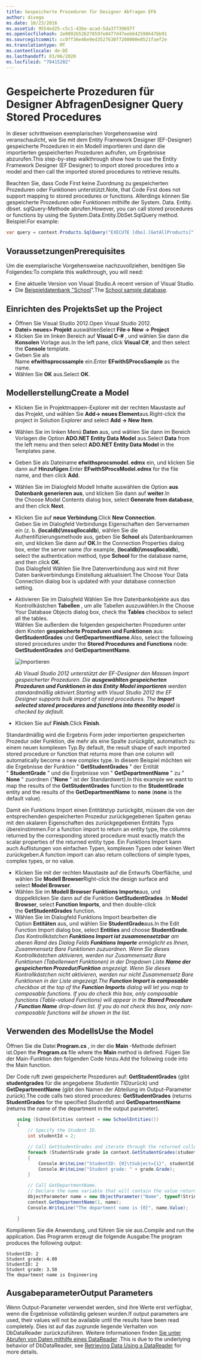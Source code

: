 ```yaml
---
title: Gespeicherte Prozeduren für Designer Abfragen EF6
author: divega
ms.date: 10/23/2016
ms.assetid: 9554ed25-c5c1-43be-acad-5da37739697f
ms.openlocfilehash: 2e0092b526278597e8477d47eeb642598647bb91
ms.sourcegitcommit: cc0ff36e46e9ed3527638f7208000e8521faef2e
ms.translationtype: MT
ms.contentlocale: de-DE
ms.lasthandoff: 03/06/2020
ms.locfileid: "78415202"
---
```

# <a name="designer-query-stored-procedures"></a><span data-ttu-id="d6cce-102">Gespeicherte Prozeduren für Designer Abfragen</span><span class="sxs-lookup"><span data-stu-id="d6cce-102">Designer Query Stored Procedures</span></span>
<span data-ttu-id="d6cce-103">In dieser schrittweisen exemplarischen Vorgehensweise wird veranschaulicht, wie Sie mit dem Entity Framework Designer (EF-Designer) gespeicherte Prozeduren in ein Modell importieren und dann die importierten gespeicherten Prozeduren aufrufen, um Ergebnisse abzurufen.</span><span class="sxs-lookup"><span data-stu-id="d6cce-103">This step-by-step walkthrough show how to use the Entity Framework Designer (EF Designer) to import stored procedures into a model and then call the imported stored procedures to retrieve results.</span></span> 

<span data-ttu-id="d6cce-104">Beachten Sie, dass Code First keine Zuordnung zu gespeicherten Prozeduren oder Funktionen unterstützt.</span><span class="sxs-lookup"><span data-stu-id="d6cce-104">Note, that Code First does not support mapping to stored procedures or functions.</span></span> <span data-ttu-id="d6cce-105">Allerdings können Sie gespeicherte Prozeduren oder Funktionen mithilfe der System. Data. Entity. dbset. sqlQuery-Methode abrufen.</span><span class="sxs-lookup"><span data-stu-id="d6cce-105">However, you can call stored procedures or functions by using the System.Data.Entity.DbSet.SqlQuery method.</span></span> <span data-ttu-id="d6cce-106">Beispiel:</span><span class="sxs-lookup"><span data-stu-id="d6cce-106">For example:</span></span>
``` csharp
var query = context.Products.SqlQuery("EXECUTE [dbo].[GetAllProducts]")`;
```

## <a name="prerequisites"></a><span data-ttu-id="d6cce-107">Voraussetzungen</span><span class="sxs-lookup"><span data-stu-id="d6cce-107">Prerequisites</span></span>

<span data-ttu-id="d6cce-108">Um die exemplarische Vorgehensweise nachzuvollziehen, benötigen Sie Folgendes:</span><span class="sxs-lookup"><span data-stu-id="d6cce-108">To complete this walkthrough, you will need:</span></span>

- <span data-ttu-id="d6cce-109">Eine aktuelle Version von Visual Studio.</span><span class="sxs-lookup"><span data-stu-id="d6cce-109">A recent version of Visual Studio.</span></span>
- <span data-ttu-id="d6cce-110">Die [Beispieldatenbank "School](~/ef6/resources/school-database.md)".</span><span class="sxs-lookup"><span data-stu-id="d6cce-110">The [School sample database](~/ef6/resources/school-database.md).</span></span>

## <a name="set-up-the-project"></a><span data-ttu-id="d6cce-111">Einrichten des Projekts</span><span class="sxs-lookup"><span data-stu-id="d6cce-111">Set up the Project</span></span>

-   <span data-ttu-id="d6cce-112">Öffnen Sie Visual Studio 2012.</span><span class="sxs-lookup"><span data-stu-id="d6cce-112">Open Visual Studio 2012.</span></span>
-   <span data-ttu-id="d6cce-113">**Datei&gt; neues&gt; Projekt** auswählen</span><span class="sxs-lookup"><span data-stu-id="d6cce-113">Select **File-&gt; New -&gt; Project**</span></span>
-   <span data-ttu-id="d6cce-114">Klicken Sie im linken Bereich auf **Visual C-\#** , und wählen Sie dann die **Konsolen** Vorlage aus.</span><span class="sxs-lookup"><span data-stu-id="d6cce-114">In the left pane, click **Visual C\#**, and then select the **Console** template.</span></span>
-   <span data-ttu-id="d6cce-115">Geben Sie als Name **efwithsprocssample** ein.</span><span class="sxs-lookup"><span data-stu-id="d6cce-115">Enter **EFwithSProcsSample** as the name.</span></span>
-   <span data-ttu-id="d6cce-116">Wählen Sie **OK** aus.</span><span class="sxs-lookup"><span data-stu-id="d6cce-116">Select **OK**.</span></span>

## <a name="create-a-model"></a><span data-ttu-id="d6cce-117">Modellerstellung</span><span class="sxs-lookup"><span data-stu-id="d6cce-117">Create a Model</span></span>

-   <span data-ttu-id="d6cce-118">Klicken Sie in Projektmappen-Explorer mit der rechten Maustaste auf das Projekt, und wählen Sie **Add-&gt; neues Element**aus.</span><span class="sxs-lookup"><span data-stu-id="d6cce-118">Right-click the project in Solution Explorer and select **Add -&gt; New Item**.</span></span>
-   <span data-ttu-id="d6cce-119">Wählen Sie im linken Menü **Daten** aus, und wählen Sie dann im Bereich Vorlagen die Option **ADO.NET Entity Data Model** aus.</span><span class="sxs-lookup"><span data-stu-id="d6cce-119">Select **Data** from the left menu and then select **ADO.NET Entity Data Model** in the Templates pane.</span></span>
-   <span data-ttu-id="d6cce-120">Geben Sie als Dateiname **efwithsprocsmodel. edmx** ein, und klicken Sie dann auf **Hinzufügen**.</span><span class="sxs-lookup"><span data-stu-id="d6cce-120">Enter **EFwithSProcsModel.edmx** for the file name, and then click **Add**.</span></span>
-   <span data-ttu-id="d6cce-121">Wählen Sie im Dialogfeld Modell Inhalte auswählen die Option **aus Datenbank generieren aus**, und klicken Sie dann auf **weiter**.</span><span class="sxs-lookup"><span data-stu-id="d6cce-121">In the Choose Model Contents dialog box, select **Generate from database**, and then click **Next**.</span></span>
-   <span data-ttu-id="d6cce-122">Klicken Sie auf **neue Verbindung**.</span><span class="sxs-lookup"><span data-stu-id="d6cce-122">Click **New Connection**.</span></span>  
    <span data-ttu-id="d6cce-123">Geben Sie im Dialogfeld Verbindungs Eigenschaften den Servernamen ein (z. b. **(localdb)\\mssqllocaldb**), wählen Sie die Authentifizierungsmethode aus, geben Sie **School** als Datenbanknamen ein, und klicken Sie dann auf **OK**.</span><span class="sxs-lookup"><span data-stu-id="d6cce-123">In the Connection Properties dialog box, enter the server name (for example, **(localdb)\\mssqllocaldb**), select the authentication method, type **School** for the database name, and then click **OK**.</span></span>  
    <span data-ttu-id="d6cce-124">Das Dialogfeld Wählen Sie Ihre Datenverbindung aus wird mit Ihrer Daten bankverbindungs Einstellung aktualisiert.</span><span class="sxs-lookup"><span data-stu-id="d6cce-124">The Choose Your Data Connection dialog box is updated with your database connection setting.</span></span>
-   <span data-ttu-id="d6cce-125">Aktivieren Sie im Dialogfeld Wählen Sie Ihre Datenbankobjekte aus das Kontrollkästchen **Tabellen** , um alle Tabellen auszuwählen.</span><span class="sxs-lookup"><span data-stu-id="d6cce-125">In the Choose Your Database Objects dialog box, check the **Tables** checkbox to select all the tables.</span></span>  
    <span data-ttu-id="d6cce-126">Wählen Sie außerdem die folgenden gespeicherten Prozeduren unter dem Knoten **gespeicherte Prozeduren und Funktionen** aus: **GetStudentGrades** und **GetDepartmentName**.</span><span class="sxs-lookup"><span data-stu-id="d6cce-126">Also, select the following stored procedures under the **Stored Procedures and Functions** node: **GetStudentGrades** and **GetDepartmentName**.</span></span> 

    ![Importieren](~/ef6/media/import.jpg)

    <span data-ttu-id="d6cce-128">*Ab Visual Studio 2012 unterstützt der EF-Designer den Massen Import gespeicherter Prozeduren. Die **ausgewählten gespeicherten Prozeduren und Funktionen in das Entity Model importieren** werden standardmäßig aktiviert.*</span><span class="sxs-lookup"><span data-stu-id="d6cce-128">*Starting with Visual Studio 2012 the EF Designer supports bulk import of stored procedures. The **Import selected stored procedures and functions into theentity model** is checked by default.*</span></span>
-   <span data-ttu-id="d6cce-129">Klicken Sie auf **Finish**.</span><span class="sxs-lookup"><span data-stu-id="d6cce-129">Click **Finish**.</span></span>

<span data-ttu-id="d6cce-130">Standardmäßig wird die Ergebnis Form jeder importierten gespeicherten Prozedur oder Funktion, die mehr als eine Spalte zurückgibt, automatisch zu einem neuen komplexen Typ.</span><span class="sxs-lookup"><span data-stu-id="d6cce-130">By default, the result shape of each imported stored procedure or function that returns more than one column will automatically become a new complex type.</span></span> <span data-ttu-id="d6cce-131">In diesem Beispiel möchten wir die Ergebnisse der Funktion " **GetStudentGrades** " der Entität " **StudentGrade** " und die Ergebnisse von " **GetDepartmentName** " zu " **None** " zuordnen ("**None** " ist der Standardwert).</span><span class="sxs-lookup"><span data-stu-id="d6cce-131">In this example we want to map the results of the **GetStudentGrades** function to the **StudentGrade** entity and the results of the **GetDepartmentName** to **none** (**none** is the default value).</span></span>

<span data-ttu-id="d6cce-132">Damit ein Funktions Import einen Entitätstyp zurückgibt, müssen die von der entsprechenden gespeicherten Prozedur zurückgegebenen Spalten genau mit den skalaren Eigenschaften des zurückgegebenen Entitäts Typs übereinstimmen.</span><span class="sxs-lookup"><span data-stu-id="d6cce-132">For a function import to return an entity type, the columns returned by the corresponding stored procedure must exactly match the scalar properties of the returned entity type.</span></span> <span data-ttu-id="d6cce-133">Ein Funktions Import kann auch Auflistungen von einfachen Typen, komplexen Typen oder keinen Wert zurückgeben.</span><span class="sxs-lookup"><span data-stu-id="d6cce-133">A function import can also return collections of simple types, complex types, or no value.</span></span>

-   <span data-ttu-id="d6cce-134">Klicken Sie mit der rechten Maustaste auf die Entwurfs Oberfläche, und wählen Sie **Modell Browser**</span><span class="sxs-lookup"><span data-stu-id="d6cce-134">Right-click the design surface and select **Model Browser**.</span></span>
-   <span data-ttu-id="d6cce-135">Wählen Sie im **Modell Browser** **Funktions Importe**aus, und doppelklicken Sie dann auf die Funktion **GetStudentGrades** .</span><span class="sxs-lookup"><span data-stu-id="d6cce-135">In **Model Browser**, select **Function Imports**, and then double-click the **GetStudentGrades** function.</span></span>
-   <span data-ttu-id="d6cce-136">Wählen Sie im Dialogfeld Funktions Import bearbeiten die Option **Entitäten** aus, und wählen Sie **StudentGrade**aus.</span><span class="sxs-lookup"><span data-stu-id="d6cce-136">In the Edit Function Import dialog box, select **Entities** and choose **StudentGrade**.</span></span>  
    <span data-ttu-id="d6cce-137">*Das Kontrollkästchen **Funktions Import ist zusammensetzbar** am oberen Rand des Dialog Felds **Funktions Importe** ermöglicht es Ihnen, Zusammensetz Bare Funktionen zuzuordnen. Wenn Sie dieses Kontrollkästchen aktivieren, werden nur Zusammensetz Bare Funktionen (Tabellenwert Funktionen) in der Dropdown Liste **Name der gespeicherten Prozedur/Funktion** angezeigt. Wenn Sie dieses Kontrollkästchen nicht aktivieren, werden nur nicht Zusammensetz Bare Funktionen in der Liste angezeigt.*</span><span class="sxs-lookup"><span data-stu-id="d6cce-137">*The **Function Import is composable** checkbox at the top of the **Function Imports** dialog will let you map to composable functions. If you do check this box, only composable functions (Table-valued Functions) will appear in the **Stored Procedure / Function Name** drop-down list. If you do not check this box, only non-composable functions will be shown in the list.*</span></span>

## <a name="use-the-model"></a><span data-ttu-id="d6cce-138">Verwenden des Modells</span><span class="sxs-lookup"><span data-stu-id="d6cce-138">Use the Model</span></span>

<span data-ttu-id="d6cce-139">Öffnen Sie die Datei **Program.cs** , in der die **Main** -Methode definiert ist.</span><span class="sxs-lookup"><span data-stu-id="d6cce-139">Open the **Program.cs** file where the **Main** method is defined.</span></span> <span data-ttu-id="d6cce-140">Fügen Sie der Main-Funktion den folgenden Code hinzu.</span><span class="sxs-lookup"><span data-stu-id="d6cce-140">Add the following code into the Main function.</span></span>

<span data-ttu-id="d6cce-141">Der Code ruft zwei gespeicherte Prozeduren auf: **GetStudentGrades** (gibt **studentgrades** für die angegebene *Studentin TID*zurück) und **GetDepartmentName** (gibt den Namen der Abteilung im Output-Parameter zurück).</span><span class="sxs-lookup"><span data-stu-id="d6cce-141">The code calls two stored procedures: **GetStudentGrades** (returns **StudentGrades** for the specified *StudentId*) and **GetDepartmentName** (returns the name of the department in the output parameter).</span></span>  

``` csharp
    using (SchoolEntities context = new SchoolEntities())
    {
        // Specify the Student ID.
        int studentId = 2;

        // Call GetStudentGrades and iterate through the returned collection.
        foreach (StudentGrade grade in context.GetStudentGrades(studentId))
        {
            Console.WriteLine("StudentID: {0}\tSubject={1}", studentId, grade.Subject);
            Console.WriteLine("Student grade: " + grade.Grade);
        }

        // Call GetDepartmentName.
        // Declare the name variable that will contain the value returned by the output parameter.
        ObjectParameter name = new ObjectParameter("Name", typeof(String));
        context.GetDepartmentName(1, name);
        Console.WriteLine("The department name is {0}", name.Value);

    }
```

<span data-ttu-id="d6cce-142">Kompilieren Sie die Anwendung, und führen Sie sie aus.</span><span class="sxs-lookup"><span data-stu-id="d6cce-142">Compile and run the application.</span></span> <span data-ttu-id="d6cce-143">Das Programm erzeugt die folgende Ausgabe:</span><span class="sxs-lookup"><span data-stu-id="d6cce-143">The program produces the following output:</span></span>

```console
StudentID: 2
Student grade: 4.00
StudentID: 2
Student grade: 3.50
The department name is Engineering
```

<a name="output-parameters"></a><span data-ttu-id="d6cce-144">Ausgabeparameter</span><span class="sxs-lookup"><span data-stu-id="d6cce-144">Output Parameters</span></span>
-----------------

<span data-ttu-id="d6cce-145">Wenn Output-Parameter verwendet werden, sind ihre Werte erst verfügbar, wenn die Ergebnisse vollständig gelesen wurden.</span><span class="sxs-lookup"><span data-stu-id="d6cce-145">If output parameters are used, their values will not be available until the results have been read completely.</span></span> <span data-ttu-id="d6cce-146">Dies ist auf das zugrunde liegende Verhalten von DbDataReader zurückzuführen. Weitere Informationen finden [Sie unter Abrufen von Daten mithilfe eines DataReader](https://go.microsoft.com/fwlink/?LinkID=398589) .</span><span class="sxs-lookup"><span data-stu-id="d6cce-146">This is due to the underlying behavior of DbDataReader, see [Retrieving Data Using a DataReader](https://go.microsoft.com/fwlink/?LinkID=398589) for more details.</span></span>
